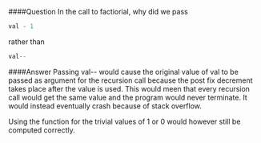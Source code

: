 ####Question
In the call to factiorial, why did we pass 
```cpp
val - 1
```
rather than  
```cpp
val--
```
####Answer
Passing val-- would cause the original value of val to be passed as argument for the recursion call because the post fix decrement takes place after the value is used. This would meen that every recursion call would get the same value and the program would never terminate. It would instead eventually crash because of stack overflow.  

Using the function for the trivial values of 1 or 0 would however still be computed correctly.  
